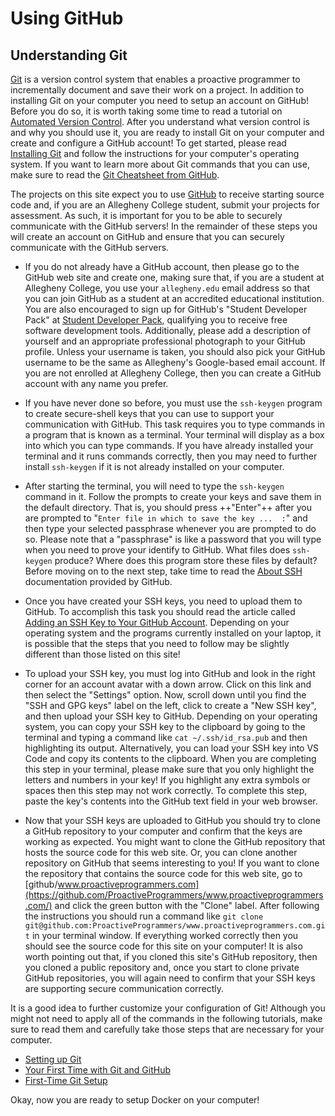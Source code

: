 # Using GitHub

## Understanding Git

[Git](https://git-scm.com/) is a version control system that enables a proactive
programmer to incrementally document and save their work on a project. In
addition to installing Git on your computer you need to setup an account on
GitHub! Before you do so, it is worth taking some time to read a tutorial on
[Automated Version
Control](https://swcarpentry.github.io/git-novice/01-basics/index.html). After
you understand what version control is and why you should use it, you are ready
to install Git on your computer and create and configure a GitHub account! To
get started, please read [Installing
Git](https://git-scm.com/book/en/v2/Getting-Started-Installing-Git) and follow
the instructions for your computer's operating system. If you want to learn more
about Git commands that you can use, make sure to read the [Git Cheatsheet from
GitHub](https://training.github.com/downloads/github-git-cheat-sheet/).

The projects on this site expect you to use [GitHub](https://github.com/) to
receive starting source code and, if you are an Allegheny College student,
submit your projects for assessment. As such, it is important for you to be able
to securely communicate with the GitHub servers! In the remainder of these steps
you will create an account on GitHub and ensure that you can securely
communicate with the GitHub servers.

- If you do not already have a GitHub account, then please go to the GitHub web
  site and create one, making sure that, if you are a student at Allegheny
  College, you use your `allegheny.edu` email address so that you can join
  GitHub as a student at an accredited educational institution. You are also
  encouraged to sign up for GitHub's "Student Developer Pack" at [Student
  Developer Pack](https://education.github.com/pack), qualifying you to receive
  free software development tools. Additionally, please add a description of
  yourself and an appropriate professional photograph to your GitHub profile.
  Unless your username is taken, you should also pick your GitHub username to be
  the same as Allegheny's Google-based email account. If you are not enrolled at
  Allegheny College, then you can create a GitHub account with any name you
  prefer.

- If you have never done so before, you must use the `ssh-keygen` program to
  create secure-shell keys that you can use to support your communication with
  GitHub. This task requires you to type commands in a program that is known as
  a terminal. Your terminal will display as a box into which you can type
  commands. If you have already installed your terminal and it runs commands
  correctly, then you may need to further install `ssh-keygen` if it is not
  already installed on your computer.

- After starting the terminal, you will need to type the `ssh-keygen` command in
  it. Follow the prompts to create your keys and save them in the default
  directory. That is, you should press ++"Enter"++ after you are prompted to
  "`Enter file in which to save the key ...  :`" and then type your selected
  passphrase whenever you are prompted to do so. Please note that a "passphrase"
  is like a password that you will type when you need to prove your identify to
  GitHub. What files does `ssh-keygen` produce? Where does this program store
  these files by default? Before moving on to the next step, take time to read
  the [About
  SSH](https://docs.github.com/en/github/authenticating-to-github/connecting-to-github-with-ssh/about-ssh)
  documentation provided by GitHub.

- Once you have created your SSH keys, you need to upload them to GitHub. To
  accomplish this task you should read the article called [Adding an SSH Key to
  Your GitHub
  Account](https://docs.github.com/en/github/authenticating-to-github/connecting-to-github-with-ssh/adding-a-new-ssh-key-to-your-github-account).
  Depending on your operating system and the programs currently installed on
  your laptop, it is possible that the steps that you need to follow may be
  slightly different than those listed on this site!

- To upload your SSH key, you must log into GitHub and look in the right corner
  for an account avatar with a down arrow. Click on this link and then select
  the "Settings" option. Now, scroll down until you find the "SSH and GPG
  keys" label on the left, click to create a "New SSH key", and then upload
  your SSH key to GitHub. Depending on your operating system, you can copy
  your SSH key to the clipboard by going to the terminal and typing a command
  like `cat ~/.ssh/id_rsa.pub` and then highlighting its output.
  Alternatively, you can load your SSH key into VS Code and copy its contents
  to the clipboard. When you are completing this step in your terminal, please
  make sure that you only highlight the letters and numbers in your key! If
  you highlight any extra symbols or spaces then this step may not work
  correctly. To complete this step, paste the key's contents into the GitHub
  text field in your web browser.

- Now that your SSH keys are uploaded to GitHub you should try to clone a GitHub
  repository to your computer and confirm that the keys are working as expected.
  You might want to clone the GitHub repository that hosts the source code for
  this web site. Or, you can clone another repository on GitHub that seems
  interesting to you! If you want to clone the repository that contains the
  source code for this web site, go to
  [github/www.proactiveprogrammers.com](https://github.com/ProactiveProgrammers/www.proactiveprogrammers.com/)
  and click the green button with the "Clone" label. After following the
  instructions you should run a command like `git clone
  git@github.com:ProactiveProgrammers/www.proactiveprogrammers.com.git` in your
  terminal window. If everything worked correctly then you should see the source
  code for this site on your computer! It is also worth pointing out that, if
  you cloned this site's GitHub repository, then you cloned a public repository
  and, once you start to clone private GitHub repositories, you will again need
  to confirm that your SSH keys are supporting secure communication correctly.

It is a good idea to further customize your configuration of Git! Although you
might not need to apply all of the commands in the following tutorials, make
sure to read them and carefully take those steps that are necessary for your
computer.

- [Setting up Git](https://swcarpentry.github.io/git-novice/02-setup/index.html)
- [Your First Time with Git and GitHub](https://kbroman.org/github_tutorial/pages/first_time.html)
- [First-Time Git Setup](https://git-scm.com/book/en/v2/Getting-Started-First-Time-Git-Setup)

Okay, now you are ready to setup Docker on your computer!
